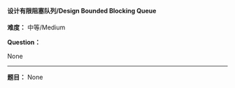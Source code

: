 #### 设计有限阻塞队列/Design Bounded Blocking Queue
**难度：** 中等/Medium

**Question：** 

None

------

**题目：** 
None
